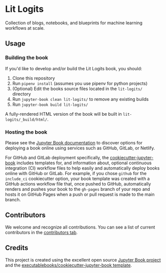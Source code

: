 # Lit Logits

Collection of blogs, notebooks, and blueprints for machine learning workflows at scale.

## Usage

### Building the book

If you'd like to develop and/or build the Lit Logits book, you should:

1. Clone this repository
2. Run `pipenv install` (assumes you use pipenv for python projects)
3. (Optional) Edit the books source files located in the `lit-logits/` directory
4. Run `jupyter-book clean lit-logits/` to remove any existing builds
5. Run `jupyter-book build lit-logits/`

A fully-rendered HTML version of the book will be built in `lit-logits/_build/html/`.

### Hosting the book

Please see the [Jupyter Book documentation](https://jupyterbook.org/publish/web.html) to discover options for deploying a book online using services such as GitHub, GitLab, or Netlify.

For GitHub and GitLab deployment specifically, the [cookiecutter-jupyter-book](https://github.com/executablebooks/cookiecutter-jupyter-book) includes templates for, and information about, optional continuous integration (CI) workflow files to help easily and automatically deploy books online with GitHub or GitLab. For example, if you chose `github` for the `include_ci` cookiecutter option, your book template was created with a GitHub actions workflow file that, once pushed to GitHub, automatically renders and pushes your book to the `gh-pages` branch of your repo and hosts it on GitHub Pages when a push or pull request is made to the main branch.

## Contributors

We welcome and recognize all contributions. You can see a list of current contributors in the [contributors tab](https://github.com/chauhankaranraj/lit-logits/graphs/contributors).

## Credits

This project is created using the excellent open source [Jupyter Book project](https://jupyterbook.org/) and the [executablebooks/cookiecutter-jupyter-book template](https://github.com/executablebooks/cookiecutter-jupyter-book).
